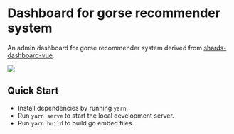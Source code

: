 # Dashboard for gorse recommender system

An admin dashboard for gorse recommender system derived from [shards-dashboard-vue](https://github.com/DesignRevision/shards-dashboard-vue).

![](https://raw.githubusercontent.com/gorse-io/dashboard/master/assets/preview.png)

## Quick Start

- Install dependencies by running `yarn`.
- Run `yarn serve` to start the local development server.
- Run `yarn build` to build go embed files.
